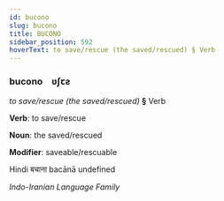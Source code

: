 ```yaml
---
id: bucono
slug: bucono
title: BUCONO
sidebar_position: 592
hoverText: to save/rescue (the saved/rescued) § Verb
---
```


### bucono&emsp;<span kind="abugida">ʋʃꞇƨ</span>

*to save/rescue (the saved/rescued)* **§** Verb

**Verb**: to save/rescue

**Noun**: the saved/rescued

**Modifier**: saveable/rescuable

Hindi बचाना bacānā undefined

*Indo-Iranian Language Family*